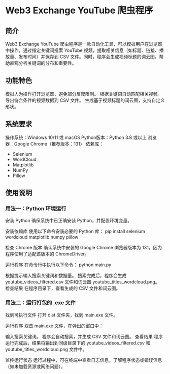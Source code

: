 # Web3 Exchange YouTube 爬虫程序

## 简介
Web3 Exchange YouTube 爬虫程序是一款自动化工具，可以模拟用户在浏览器中操作，通过指定关键词搜索 YouTube 视频，提取相关信息（如标题、链接、播放量、发布时间）并保存到 CSV 文件。同时，程序会生成视频标题的词云图，帮助直观分析关键词的分布和重要性。

## 功能特色
模拟人为操作打开浏览器，避免部分反爬限制。
根据关键词自动匹配相关视频。
导出符合条件的视频数据到 CSV 文件。
生成基于视频标题的词云图，支持自定义形状。

## 系统要求
操作系统：Windows 10/11 或 macOS
Python版本：Python 3.8 或以上
浏览器：Google Chrome（推荐版本：131）
依赖库：
  * Selenium
  * WordCloud
  * Matplotlib
  * NumPy
  * Pillow

## 使用说明
### 用法一：Python 环境运行
安装 Python
确保系统中已正确安装 Python，并配置环境变量。

安装依赖库
使用以下命令安装必要的 Python 库：
pip install selenium wordcloud matplotlib numpy pillow

检查 Chrome 版本
确认系统中安装的 Google Chrome 浏览器版本为 131，因为程序使用了适配该版本的 ChromeDriver。

运行程序
在命令行中执行以下命令：
python main.py

根据提示输入搜索关键词和数据量。
搜索完成后，程序会生成 youtube_videos_filtered.csv 文件和词云图 youtube_titles_wordcloud.png。
检查结果
在程序目录下，查看生成的 CSV 文件和词云图。

### 用法二：运行打包的 .exe 文件
找到可执行文件
打开 dist 文件夹，找到 main.exe 文件。

运行程序
双击 main.exe 文件，在弹出的窗口中：

输入搜索关键词。
程序会自动搜索，并生成 CSV 文件和词云图。
查看结果
程序运行完成后，结果将输出到同级目录下的 youtube_videos_filtered.csv 和 youtube_titles_wordcloud.png 文件中。

监控运行状态
运行过程中，可在终端中查看日志信息，了解程序状态或错误信息（如未加载资源或网络问题）。
